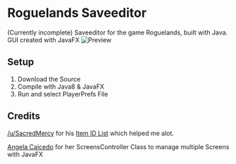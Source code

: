 # Roguelands Saveeditor
(Currently incomplete) Saveeditor for the game Roguelands, built with Java. GUI created with JavaFX
![Preview](http://i.imgur.com/jnM5IIn.png)

## Setup
1. Download the Source
2. Compile with Java8 & JavaFX
3. Run and select PlayerPrefs File

## Credits
[/u/SacredMercy](https://www.reddit.com/u/SacredMercy) for his [Item ID List](https://www.reddit.com/r/RogueLands/comments/4r9d4s/roguelands_item_id_list/) which helped me alot.

[Angela Caicedo](https://blogs.oracle.com/acaicedo/entry/managing_multiple_screens_in_javafx1) for her ScreensController Class to manage multiple Screens with JavaFX
